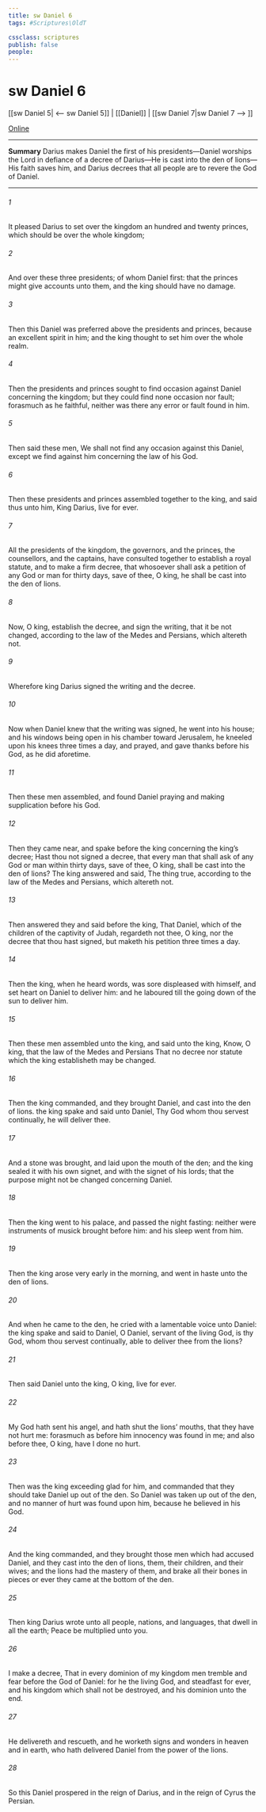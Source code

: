 ```yaml
---
title: sw Daniel 6
tags: #Scriptures\OldT

cssclass: scriptures
publish: false
people:
---
```


# sw Daniel 6
[[sw Daniel 5| <-- sw Daniel 5]] | [[Daniel]] | [[sw Daniel 7|sw Daniel 7 --> ]]

[Online](https://churchofjesuschrist.org/study/scriptures/ot/dan/6?lang=eng)

---
__Summary__
Darius makes Daniel the first of his presidents—Daniel worships the Lord in defiance of a decree of Darius—He is cast into the den of lions—His faith saves him, and Darius decrees that all people are to revere the God of Daniel.

---
###### 1 
It pleased Darius to set over the kingdom an hundred and twenty princes, which should be over the whole kingdom;

###### 2 
And over these three presidents; of whom Daniel  first: that the princes might give accounts unto them, and the king should have no damage.

###### 3 
Then this Daniel was preferred above the presidents and princes, because an excellent spirit  in him; and the king thought to set him over the whole realm.

###### 4 
Then the presidents and princes sought to find occasion against Daniel concerning the kingdom; but they could find none occasion nor fault; forasmuch as he  faithful, neither was there any error or fault found in him.

###### 5 
Then said these men, We shall not find any occasion against this Daniel, except we find  against him concerning the law of his God.

###### 6 
Then these presidents and princes assembled together to the king, and said thus unto him, King Darius, live for ever.

###### 7 
All the presidents of the kingdom, the governors, and the princes, the counsellors, and the captains, have consulted together to establish a royal statute, and to make a firm decree, that whosoever shall ask a petition of any God or man for thirty days, save of thee, O king, he shall be cast into the den of lions.

###### 8 
Now, O king, establish the decree, and sign the writing, that it be not changed, according to the law of the Medes and Persians, which altereth not.

###### 9 
Wherefore king Darius signed the writing and the decree.

###### 10 
Now when Daniel knew that the writing was signed, he went into his house; and his windows being open in his chamber toward Jerusalem, he kneeled upon his knees three times a day, and prayed, and gave thanks before his God, as he did aforetime.

###### 11 
Then these men assembled, and found Daniel praying and making supplication before his God.

###### 12 
Then they came near, and spake before the king concerning the king’s decree; Hast thou not signed a decree, that every man that shall ask  of any God or man within thirty days, save of thee, O king, shall be cast into the den of lions? The king answered and said, The thing  true, according to the law of the Medes and Persians, which altereth not.

###### 13 
Then answered they and said before the king, That Daniel, which  of the children of the captivity of Judah, regardeth not thee, O king, nor the decree that thou hast signed, but maketh his petition three times a day.

###### 14 
Then the king, when he heard  words, was sore displeased with himself, and set  heart on Daniel to deliver him: and he laboured till the going down of the sun to deliver him.

###### 15 
Then these men assembled unto the king, and said unto the king, Know, O king, that the law of the Medes and Persians  That no decree nor statute which the king establisheth may be changed.

###### 16 
Then the king commanded, and they brought Daniel, and cast  into the den of lions.  the king spake and said unto Daniel, Thy God whom thou servest continually, he will deliver thee.

###### 17 
And a stone was brought, and laid upon the mouth of the den; and the king sealed it with his own signet, and with the signet of his lords; that the purpose might not be changed concerning Daniel.

###### 18 
Then the king went to his palace, and passed the night fasting: neither were instruments of musick brought before him: and his sleep went from him.

###### 19 
Then the king arose very early in the morning, and went in haste unto the den of lions.

###### 20 
And when he came to the den, he cried with a lamentable voice unto Daniel:  the king spake and said to Daniel, O Daniel, servant of the living God, is thy God, whom thou servest continually, able to deliver thee from the lions?

###### 21 
Then said Daniel unto the king, O king, live for ever.

###### 22 
My God hath sent his angel, and hath shut the lions’ mouths, that they have not hurt me: forasmuch as before him innocency was found in me; and also before thee, O king, have I done no hurt.

###### 23 
Then was the king exceeding glad for him, and commanded that they should take Daniel up out of the den. So Daniel was taken up out of the den, and no manner of hurt was found upon him, because he believed in his God.

###### 24 
And the king commanded, and they brought those men which had accused Daniel, and they cast  into the den of lions, them, their children, and their wives; and the lions had the mastery of them, and brake all their bones in pieces or ever they came at the bottom of the den.

###### 25 
Then king Darius wrote unto all people, nations, and languages, that dwell in all the earth; Peace be multiplied unto you.

###### 26 
I make a decree, That in every dominion of my kingdom men tremble and fear before the God of Daniel: for he  the living God, and steadfast for ever, and his kingdom  which shall not be destroyed, and his dominion  unto the end.

###### 27 
He delivereth and rescueth, and he worketh signs and wonders in heaven and in earth, who hath delivered Daniel from the power of the lions.

###### 28 
So this Daniel prospered in the reign of Darius, and in the reign of Cyrus the Persian.

